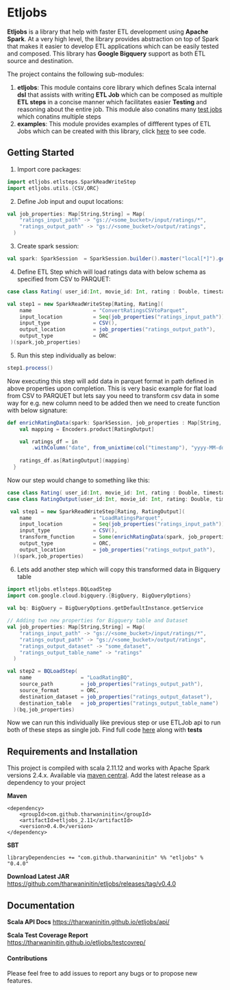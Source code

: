 Etljobs
====

**Etljobs** is a library that help with faster ETL development using **Apache Spark**. At a very high level,
the library provides abstraction on top of Spark that makes it easier to develop ETL applications which can be easily tested and composed. This library has **Google Bigquery** support as both ETL source and destination.

The project contains the following sub-modules:

1. **etljobs**:
 This module contains core library which defines Scala internal **dsl** that assists with writing **ETL Job** which can be composed as multiple **ETL steps** in a concise manner which facilitates easier **Testing** and reasoning about the entire job. This module also conatins many [test jobs](etljobs/src/test/scala) which conatins multiple steps
2. **examples**:
 This module provides examples of diffferent types of ETL Jobs which can be created with this library, click [here](examples/src/main/scala/examples) to see code.

## Getting Started
1. Import core packages:
```scala
import etljobs.etlsteps.SparkReadWriteStep
import etljobs.utils.{CSV,ORC}
```
2. Define Job input and ouput locations:
```scala
val job_properties: Map[String,String] = Map(
    "ratings_input_path" -> "gs://<some_bucket>/input/ratings/*",
    "ratings_output_path" -> "gs://<some_bucket>/output/ratings",
  )
```
3. Create spark session:
```scala
val spark: SparkSession  = SparkSession.builder().master("local[*]").getOrCreate()
```
4. Define ETL Step which will load ratings data with below schema as specified from CSV to PARQUET:
```scala
case class Rating( user_id:Int, movie_id: Int, rating : Double, timestamp: Long )

val step1 = new SparkReadWriteStep[Rating, Rating](
    name                    = "ConvertRatingsCSVtoParquet",
    input_location          = Seq(job_properties("ratings_input_path")),
    input_type              = CSV(),
    output_location         = job_properties("ratings_output_path"),
    output_type             = ORC
 )(spark,job_properties)
```
5. Run this step individually as below:
```scala
step1.process()
```
Now executing this step will add data in parquet format in path defined in above properties upon completion. This is very basic example for flat load from CSV to PARQUET but lets say you need to transform csv data in some way for e.g. new column need to be added then we need to create function with below signature:
```scala
def enrichRatingData(spark: SparkSession, job_properties : Map[String, String])(in : Dataset[Rating]) : Dataset[RatingOutput] = {
    val mapping = Encoders.product[RatingOutput]

    val ratings_df = in
        .withColumn("date", from_unixtime(col("timestamp"), "yyyy-MM-dd").cast(DateType))
    
    ratings_df.as[RatingOutput](mapping)
  }
```
Now our step would change to something like this:
```scala
case class Rating( user_id:Int, movie_id: Int, rating : Double, timestamp: Long )
case class RatingOutput(user_id:Int, movie_id: Int, rating: Double, timestamp: Long, date: java.sql.Date)

 val step1 = new SparkReadWriteStep[Rating, RatingOutput](
    name                    = "LoadRatingsParquet",
    input_location          = Seq(job_properties("ratings_input_path")),
    input_type              = CSV(),
    transform_function      = Some(enrichRatingData(spark, job_properties)),
    output_type             = ORC,
    output_location         = job_properties("ratings_output_path"),
  )(spark,job_properties)
```
6. Lets add another step which will copy this transformed data in Bigquery table
```scala
import etljobs.etlsteps.BQLoadStep
import com.google.cloud.bigquery.{BigQuery, BigQueryOptions}
  
val bq: BigQuery = BigQueryOptions.getDefaultInstance.getService

// Adding two new properties for Bigquery table and Dataset
val job_properties: Map[String,String] = Map(
    "ratings_input_path" -> "gs://<some_bucket>/input/ratings/*",
    "ratings_output_path" -> "gs://<some_bucket>/output/ratings",
    "ratings_output_dataset" -> "some_dataset",
    "ratings_output_table_name" -> "ratings"
  )

val step2 = BQLoadStep(
    name                = "LoadRatingBQ",
    source_path         = job_properties("ratings_output_path"),
    source_format       = ORC,
    destination_dataset = job_properties("ratings_output_dataset"),
    destination_table   = job_properties("ratings_output_table_name")
  )(bq,job_properties)
```
Now we can run this individually like previous step or use ETLJob api to run both of these steps as single job. Find full code [here](etljobs/src/test/scala/etljob1) along with **tests**


## Requirements and Installation
This project is compiled with scala 2.11.12 and works with Apache Spark versions 2.4.x.
Available via [maven central](https://mvnrepository.com/artifact/com.github.tharwaninitin/etljobs). 
Add the latest release as a dependency to your project

__Maven__
```
<dependency>
    <groupId>com.github.tharwaninitin</groupId>
    <artifactId>etljobs_2.11</artifactId>
    <version>0.4.0</version>
</dependency>
```
__SBT__
```
libraryDependencies += "com.github.tharwaninitin" %% "etljobs" % "0.4.0"
```
__Download Latest JAR__ https://github.com/tharwaninitin/etljobs/releases/tag/v0.4.0


## Documentation

__Scala API Docs__ https://tharwaninitin.github.io/etljobs/api/

__Scala Test Coverage Report__  https://tharwaninitin.github.io/etljobs/testcovrep/

#### Contributions
Please feel free to add issues to report any bugs or to propose new features.
